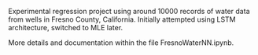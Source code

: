 Experimental regression project using around 10000 records of water data from wells in Fresno County, California. Initially attempted using LSTM architecture, switched to MLE later.

More details and documentation within the file FresnoWaterNN.ipynb.
